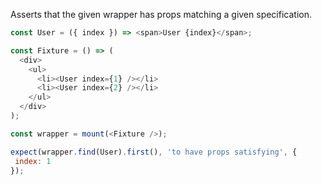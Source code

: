 Asserts that the given wrapper has props matching a given specification.

```js
const User = ({ index }) => <span>User {index}</span>;

const Fixture = () => (
  <div>
    <ul>
      <li><User index={1} /></li>
      <li><User index={2} /></li>
    </ul>
  </div>
);

const wrapper = mount(<Fixture />);

expect(wrapper.find(User).first(), 'to have props satisfying', {
 index: 1
});
```
